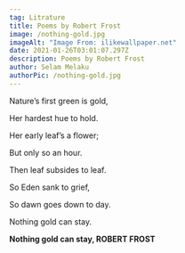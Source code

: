 ```yaml
---
tag: Litrature
title: Poems by Robert Frost
image: /nothing-gold.jpg
imageAlt: "Image From: ilikewallpaper.net"
date: 2021-01-26T03:01:07.297Z
description: Poems by Robert Frost
author: Selam Melaku
authorPic: /nothing-gold.jpg
---
```

Nature’s first green is gold,

Her hardest hue to hold.

Her early leaf’s a flower;

But only so an hour.

Then leaf subsides to leaf.

So Eden sank to grief,

So dawn goes down to day.

Nothing gold can stay.

**Nothing gold can stay, ROBERT FROST**